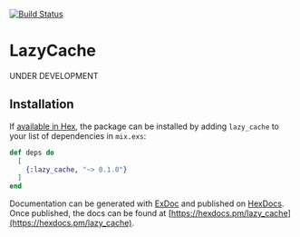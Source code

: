[![Build Status](https://travis-ci.org/artjimlop/lazy_cache.svg?branch=master)](https://travis-ci.org/artjimlop/lazy_cache)

# LazyCache

UNDER DEVELOPMENT

## Installation

If [available in Hex](https://hex.pm/docs/publish), the package can be installed
by adding `lazy_cache` to your list of dependencies in `mix.exs`:

```elixir
def deps do
  [
    {:lazy_cache, "~> 0.1.0"}
  ]
end
```

Documentation can be generated with [ExDoc](https://github.com/elixir-lang/ex_doc)
and published on [HexDocs](https://hexdocs.pm). Once published, the docs can
be found at [https://hexdocs.pm/lazy_cache](https://hexdocs.pm/lazy_cache).
